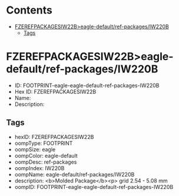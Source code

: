 



Contents
========

* [FZEREFPACKAGESIW22B>eagle-default/ref-packages/IW220B](#fzerefpackagesiw22beagle-defaultref-packagesiw220b)
	* [Tags](#tags)

# FZEREFPACKAGESIW22B>eagle-default/ref-packages/IW220B

- ID: FOOTPRINT-eagle-eagle-default-ref-packages-IW220B
- Hex ID: FZEREFPACKAGESIW22B
- Name: 
- Description: 

## Tags

- hexID: FZEREFPACKAGESIW22B
- oompType: FOOTPRINT
- oompSize: eagle
- oompColor: eagle-default
- oompDesc: ref-packages
- oompIndex: IW220B
- oompName: eagle-default/ref-packages/IW220B
- description: &lt;b&gt;Molded Package&lt;/b&gt;&lt;p&gt;&#xD;
grid 2.54 - 5.08 mm
- oompID: FOOTPRINT-eagle-eagle-default-ref-packages-IW220B
